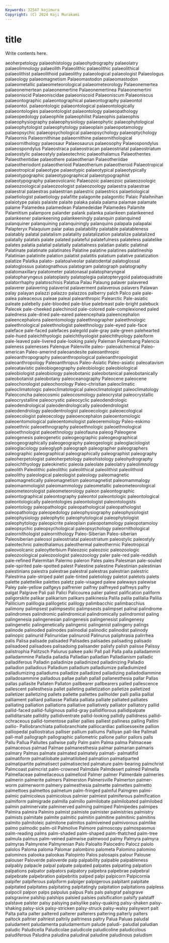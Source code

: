 ```yaml
---
Keywords: 32547 kojimura
Copyright: (C) 2024 Koji Murakami
---
```


# title

Write contents here.



aeoherpetology palaeohistology palaeohydrography palaeolatry
palaeolimnology palaeolith Palaeolithic palaeolithic palaeolithical palaeolithist palaeolithoid palaeolithy palaeological palaeologist
Palaeologus palaeology palaeomagnetism Palaeomastodon palaeomastodon palaeometallic palaeometeorological palaeometeorology Palaeonemertea palaeonemertean
palaeonemertine Palaeonemertinea Palaeonemertini palaeoniscid Palaeoniscidae palaeoniscoid Palaeoniscum Palaeoniscus palaeontographic palaeontographical
palaeontography palaeontol palaeontol. palaeontologic palaeontological palaeontologically palaeontologies palaeontologist palaeontology palaeopathology
palaeopedology palaeophile palaeophilist Palaeophis palaeophis palaeophysiography palaeophysiology palaeophytic palaeophytological palaeophytologist
palaeophytology palaeoplain palaeopotamology palaeopsychic palaeopsychological palaeopsychology palaeoptychology Palaeornis Palaeornithinae palaeornithine
palaeornithological palaeornithology palaeosaur Palaeosaurus palaeosophy Palaeospondylus palaeospondylus Palaeostraca palaeostracan palaeostriatal
palaeostriatum palaeostylic palaeostyly palaeotechnic palaeothalamus Palaeothentes Palaeothentidae palaeothere palaeotherian Palaeotheriidae
palaeotheriodont palaeotherioid Palaeotherium palaeotheroid Palaeotropical palaeotropical palaeotype palaeotypic palaeotypical palaeotypically
palaeotypographic palaeotypographical palaeotypographist palaeotypography palaeovolcanic Palaeozoic palaeozoic palaeozoologic palaeozoological palaeozoologist
palaeozoology palaestra palaestrae palaestral palaestras palaestrian palaestric palaestrics palaetiological palaetiologist
palaetiology palafitte palagonite palagonitic Palaic Palaihnihan palaiotype palais palaiste palaite
palaka palala palama palamae palamate palame Palamedea palamedean Palamedeidae Palamedes
Palamite Palamitism palampore palander palank palanka palankeen palankeened palankeener palankeening
palankeeningly palanquin palanquined palanquiner palanquining palanquiningly palanquins palapala palapalai Palapteryx
Palaquium palar palas palatability palatable palatableness palatably palatal palatalism palatality
palatalization palatalize palatalized palatally palatals palate palated palateful palatefulness palateless
palatelike palates palatia palatial palatially palatialness palatian palatic palatinal Palatinate
palatinate palatinates Palatine palatine palatines palatineship Palatinian palatinite palation palatist
palatitis palatium palative palatization palatize Palatka palato- palatoalveolar palatodental palatoglossal
palatoglossus palatognathous palatogram palatograph palatography palatomaxillary palatometer palatonasal palatopharyngeal palatopharyngeus
palatoplasty palatoplegia palatopterygoid palatoquadrate palatorrhaphy palatoschisis Palatua Palau Palaung palaver
palavered palaverer palavering palaverist palaverment palaverous palavers Palawan palay palayan
palazzi palazzo palazzos palberry palch Palco pale pale- palea paleaceous
paleae paleal paleanthropic Palearctic Pale-asiatic paleate palebelly pale-blooded pale-blue palebreast
pale-bright palebuck Palecek pale-cheeked palechinoid pale-colored pale-complexioned paled paledness pale-dried
pale-eared paleencephala paleencephalon paleencephalons paleentomology paleethnographer paleethnologic paleethnological paleethnologist paleethnology
pale-eyed pale-face paleface pale-faced palefaces palegold pale-gray pale-green palehearted pale-hued
paleichthyologic paleichthyologist paleichthyology paleiform pale-leaved pale-livered pale-looking palely Paleman Palembang
Palencia paleness palenesses Palenque Palenville paleo- paleoalchemical Paleo-american Paleo-amerind paleoandesite
paleoanthropic paleoanthropography paleoanthropological paleoanthropologist paleoanthropology Paleoanthropus Paleo-Asiatic Paleo-asiatic paleoatavism paleoatavistic
paleobiogeography paleobiologic paleobiological paleobiologist paleobiology paleobotanic paleobotanical paleobotanically paleobotanist paleobotany
paleoceanography Paleocene paleocene paleochorologist paleochorology Paleo-christian paleoclimatic paleoclimatologic paleoclimatological paleoclimatologist
paleoclimatology Paleoconcha paleocosmic paleocosmology paleocrystal paleocrystallic paleocrystalline paleocrystic paleocyclic paleodendrologic
paleodendrological paleodendrologically paleodendrologist paleodendrology paleodentrologist paleoecologic paleoecological paleoecologist paleoecology paleoencephalon
paleoentomologic paleoentomological paleoentomologist paleoeremology Paleo-eskimo paleoethnic paleoethnography paleoethnologic paleoethnological paleoethnologist
paleoethnology paleofauna paleog Paleogene paleogenesis paleogenetic paleogeographic paleogeographical paleogeographically paleogeography
paleogeologic paleoglaciologist paleoglaciology paleoglyph paleograph paleographer paleographers paleographic paleographical paleographically
paleographist paleography paleoherpetologist paleoherpetology paleohistology paleohydrography paleoichthyology paleokinetic paleola paleolate
paleolatry paleolimnology paleolith Paleolithic paleolithic paleolithical paleolithist paleolithoid paleolithy paleological
paleologist paleology paleomagnetic paleomagnetically paleomagnetism paleomagnetist paleomammalogy paleomammologist paleomammology paleometallic
paleometeorological paleometeorologist paleometeorology paleon paleontographic paleontographical paleontography paleontol paleontologic paleontological
paleontologically paleontologies paleontologist paleontologists paleontology paleopathologic paleopathological paleopathologist paleopathology paleopedology
paleophysiography paleophysiologist paleophysiology paleophytic paleophytological paleophytologist paleophytology paleopicrite paleoplain paleopotamology
paleopotamoloy paleopsychic paleopsychological paleopsychology paleornithological paleornithologist paleornithology Paleo-Siberian Paleo-siberian Paleosiberian
paleosol paleostriatal paleostriatum paleostylic paleostyly paleotechnic paleothalamus paleothermal paleothermic Paleotropical
paleovolcanic paleoytterbium Paleozoic paleozoic paleozoologic paleozoological paleozoologist paleozoology paler pale-red
pale-reddish pale-refined Palermitan Palermo paleron Pales pales Palesman pale-souled pale-spirited
pale-spotted palest Palestine palestine Palestinian palestinian palestinians palestra palestrae palestral
palestras palestrian palestric Palestrina pale-striped palet pale-tinted paletiology paletot paletots
palets palette palettelike palettes paletz pale-visaged palew paleways palewise Paley
pale-yellow palfgeys palfrenier palfrey palfreyed palfreys palfry palgat Palgrave Pali
pali Palici Palicourea palier paliest palification paliform paligorskite palikar palikarism
palikars palikinesia Palila palila palilalia Palilia Palilicium palillogia palilogetic palilogy
palimbacchic palimbacchius palimony palimpsest palimpsestic palimpsests palimpset palinal palindrome palindromes
palindromic palindromical palindromically palindromist paling palingenesia palingenesian palingenesis palingenesist palingenesy
palingenetic palingenetically palingenic palingenist palingeny palings palinode palinoded palinodes palinodial
palinodic palinodist palinody palinopic palinurid Palinuridae palinuroid Palinurus paliphrasia palirrhea
palis Palisa palisade palisaded Palisades palisades palisading palisado palisadoed palisadoes
palisadoing palisander palisfy palish palisse Palissy palistrophia Palitzsch Paliurus palkee
palki Pall pall Palla palla palladammin palladammine Palladia palladia Palladian
palladian Palladianism palladic palladiferous Palladin palladinize palladinized palladinizing Palladio palladion
palladious Palladium palladium palladiumize palladiumized palladiumizing palladiums palladize palladized palladizing
palladodiammine palladosammine palladous pallae pallah pallall pallanesthesia pallar Pallas pallas
pallasite Pallaten Pallaton pallbearer pallbearers palled pallescence pallescent pallesthesia pallet
palleting palletization palletize palletized palletizer palletizing pallets pallette pallettes pallholder
palli pallia pallial palliament palliard palliasse Palliata palliata palliate palliated
palliates palliating palliation palliations palliative palliatively palliator palliatory pallid pallid-faced
pallid-fuliginous pallid-gray pallidiflorous pallidipalpate palliditarsate pallidity pallidiventrate pallid-looking pallidly pallidness
pallid-ochraceous pallid-tomentose pallier pallies palliest palliness palling Pallini pallio- Palliobranchiata
palliobranchiate palliocardiac pallioessexite pallion palliopedal palliostratus palliser pallium palliums Palliyan
pall-like Pallmall pall-mall pallograph pallographic pallometric pallone pallor pallors palls
Pallu Pallua Palluites pallwise pally Palm palm Palma palma Palmaceae
palmaceous palmad Palmae palmanesthesia palmar palmarian palmaris palmary Palmas palmate
palmated palmately palmati- palmatifid palmatiform palmatilobate palmatilobed palmation palmatiparted palmatipartite
palmatisect palmatisected palmature palm-bearing palmchrist Palmcoast palmcrist palm-crowned Palmdale Palmdesert
palmed Palmella Palmellaceae palmellaceous palmelloid Palmer palmer Palmerdale palmeries palmerin
palmerite palmers Palmerston Palmersville Palmerton palmer-worm palmerworm palmery palmesthesia palmette
palmettes palmetto palmettoes palmettos palmetum palm-fringed palmful Palmgren palmi- palmic
palmicoleus palmicolous palmier palmiest palmiferous palmification palmiform palmigrade palmilla palmillo
palmilobate palmilobated palmilobed palmin palminervate palminerved palming palmiped Palmipedes palmipes
Palmira palmira Palmiro palmist palmiste palmister palmistries palmistry palmists palmitate
palmite palmitic palmitin palmitine palmitinic palmitins palmito palmitoleic palmitone palmitos
palmiveined palmivorous palmlike palmo palmodic palm-oil Palmolive Palmore palmoscopy palmospasmus
palm-reading palms palm-shaded palm-shaped palm-thatched palm-tree palmula palmus palm-veined palmwise
palmwood palmy Palmyra palmyra palmyras Palmyrene Palmyrenian Palo Paloalto Palocedro
Palocz palolo palolos Paloma paloma Palomar palombino palometa Palomino palomino
palominos palooka palookas Palopinto Palos palosapis palour Palouse palouser Paloverde
paloverde palp palpability palpable palpableness palpably palpacle palpal palpate palpated
palpates palpating palpation palpations palpator palpators palpatory palpebra palpebrae palpebral
palpebrate palpebration palpebritis palped palpi palpicorn Palpicornia palpifer palpiferous palpiform
palpiger palpigerous palpitant palpitate palpitated palpitates palpitating palpitatingly palpitation palpitations
palpless palpocil palpon palps palpulus palpus Pals pals palsgraf palsgrave
palsgravine palship palships palsied palsies palsification palsify palstaff palstave palster
palsy palsying palsylike palsy-quaking palsy-shaken palsy-shaking palsy-sick palsy-stricken palsy-struck palsy-walsy
palsywort palt Palta palta palter paltered palterer palterers paltering palterly
palters paltock paltrier paltriest paltrily paltriness paltry Palua Paluas paludal
paludament paludamenta paludamentum palude paludi- paludial paludian paludic Paludicella Paludicolae
paludicole paludicoline paludicolous paludiferous Paludina paludina paludinal paludine paludinous paludism
